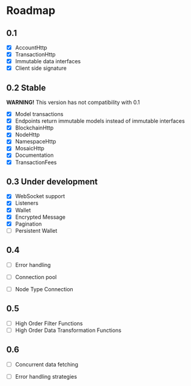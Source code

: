 # Roadmap

## 0.1

- [X] AccountHttp
- [X] TransactionHttp
- [X] Immutable data interfaces 
- [X] Client side signature

## 0.2 Stable

**WARNING!** This version has not compatibility with 0.1

- [X] Model transactions
- [X] Endpoints return immutable models instead of immutable interfaces
- [X] BlockchainHttp
- [X] NodeHttp
- [X] NamespaceHttp
- [X] MosaicHttp
- [X] Documentation
- [X] TransactionFees

## 0.3 Under development

- [X] WebSocket support
- [X] Listeners
- [X] Wallet
- [X] Encrypted Message
- [X] Pagination
- [ ] Persistent Wallet

## 0.4

- [ ] Error handling
- [ ] Connection pool
- [ ] Node Type Connection


## 0.5

- [ ] High Order Filter Functions
- [ ] High Order Data Transformation Functions
 
## 0.6

- [ ] Concurrent data fetching
- [ ] Error handling strategies

